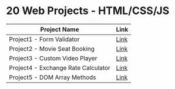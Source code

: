 # 20 Web Projects - HTML/CSS/JS

| Project Name | Link |
|---|---|
Project1 - Form Validator | [Link](https://jihyun-j.github.io/web-project/day1/)|
Project2 - Movie Seat Booking | [Link](https://jihyun-j.github.io/web-project/day2/)
Project3 - Custom Video Player | [Link](https://jihyun-j.github.io/web-project/day3/)
Project4 - Exchange Rate Calculator | [Link](https://jihyun-j.github.io/web-project/day4/)
Project5 - DOM Array Methods | [Link](https://jihyun-j.github.io/web-project/day5/)
